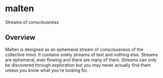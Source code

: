 # malten

Streams of consciousness

## Overview

Malten is designed as an ephemeral stream of consciousness of the collective mind. 
It contains solely streams of text and nothing else. Streams are ephemeral, ever flowing and there are many 
of them. Streams can only be discovered through exploration but you may never actually find them unless 
you know what you're looking for.
